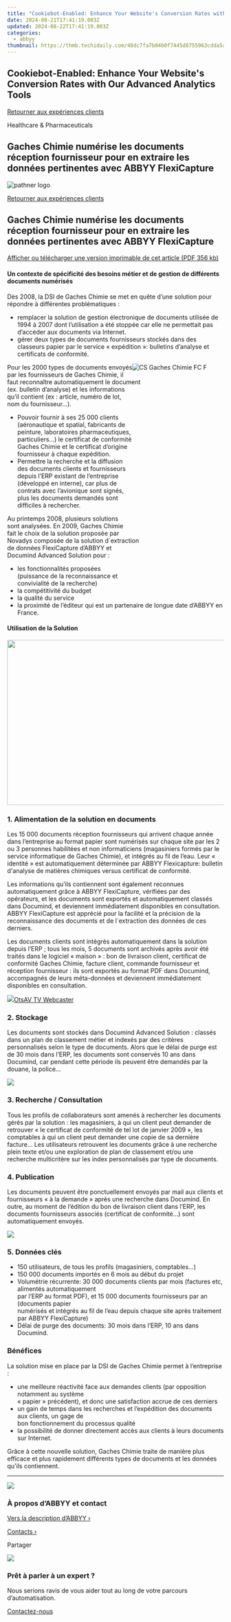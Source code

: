 ```yaml
---
title: "Cookiebot-Enabled: Enhance Your Website's Conversion Rates with Our Advanced Analytics Tools"
date: 2024-08-21T17:41:19.003Z
updated: 2024-08-22T17:41:19.003Z
categories:
  - abbyy
thumbnail: https://thmb.techidaily.com/48dc7fa7b04b0f7445d8755963cdda5ac93794a2c8dd3de60bc0fcf279454931.jpg
---
```


## Cookiebot-Enabled: Enhance Your Website's Conversion Rates with Our Advanced Analytics Tools

[Retourner aux expériences clients](https://tools.techidaily.com/abbyy/products/)

Healthcare & Pharmaceuticals

## Gaches Chimie numérise les documents réception fournisseur pour en extraire les données pertinentes avec ABBYY FlexiCapture

![pathner logo](https://content.abbyy.com/-/media/project/abbyy/abbyy/logos-white/fr/39573.png?h=40&iar=0&w=120)

[Retourner aux expériences clients](https://tools.techidaily.com/abbyy/products/)

## Gaches Chimie numérise les documents réception fournisseur pour en extraire les données pertinentes avec ABBYY FlexiCapture

[Afficher ou télécharger une version imprimable de cet article (PDF 356 kb)](https://static4.abbyy.com/abbyycommedia/10133/cs-gaches-chimie-fc-f.pdf) 

#### Un contexte de spécificité des besoins métier et de gestion de différents documents numérisés

Dès 2008, la DSI de Gaches Chimie se met en quête d’une solution pour répondre à différentes problématiques :

* remplacer la solution de gestion électronique de documents utilisée de 1994 à 2007 dont l’utilisation a été stoppée car elle ne permettait pas d’accéder aux documents via Internet.
* gérer deux types de documents fournisseurs stockés dans des classeurs papier par le service « expédition »: bulletins d’analyse et certificats de conformité.

Pour les 2000 types de documents envoyés![CS Gaches Chimie FC F](https://tools.techidaily.com/abbyy/products/)  
par les fournisseurs de Gaches Chimie, il  
faut reconnaître automatiquement le document  
(ex. bulletin d’analyse) et les informations  
qu’il contient (ex : article, numéro de lot,  
nom du fournisseur…).

* Pouvoir fournir à ses 25 000 clients  
(aéronautique et spatial, fabricants de  
peinture, laboratoires pharmaceutiques,  
particuliers…) le certificat de conformité  
Gaches Chimie et le certificat d’origine  
fournisseur à chaque expédition.
* Permettre la recherche et la diffusion  
des documents clients et fournisseurs  
depuis l’ERP existant de l’entreprise  
(développé en interne), car plus de  
contrats avec l’avionique sont signés,  
plus les documents demandés sont  
difficiles à rechercher.

Au printemps 2008, plusieurs solutions  
sont analysées. En 2009, Gaches Chimie  
fait le choix de la solution proposée par  
Novadys composée de la solution d´extraction  
de données FlexiCapture d’ABBYY et  
Documind Advanced Solution pour :

* les fonctionnalités proposées  
(puissance de la reconnaissance et  
convivialité de la recherche)
* la compétitivité du budget
* la qualité du service
* la proximité de l’éditeur qui est un partenaire de longue date d’ABBYY en France.

#### Utilisation de la Solution

<!-- affiliate ads begin -->
<a href="https://ship7com.pxf.io/c/5597632/1509856/17634" target="_top" id="1509856"><img src="//a.impactradius-go.com/display-ad/17634-1509856" border="0" alt="" width="730" height="383"/></a>
<!-- affiliate ads end -->
### 1\. Alimentation de la solution en documents

Les 15 000 documents réception fournisseurs qui arrivent chaque année dans l’entreprise au format papier sont numérisés sur chaque site par les 2 ou 3 personnes habilitées et non informaticiens (magasiniers formés par le service informatique de Gaches Chimie), et intégrés au fil de l’eau. Leur « identité » est automatiquement déterminée par ABBYY Flexicapture: bulletin d'analyse de matières chimiques versus certificat de conformité.

Les informations qu’ils contiennent sont également reconnues automatiquement grâce à ABBYY FlexiCapture, vérifiées par des opérateurs, et les documents sont exportés et automatiquement classés dans Documind, et deviennent immédiatement disponibles en consultation. ABBYY FlexiCapture est apprécié pour la facilité et la précision de la reconnaissance des documents et de l´extraction des données de ces derniers.

Les documents clients sont intégrés automatiquement dans la solution depuis l’ERP ; tous les mois, 5 documents sont archivés après avoir été traités dans le logiciel « maison » : bon de livraison client, certificat de conformité Gaches Chimie, facture client, commande fournisseur et réception fournisseur : ils sont exportés au format PDF dans Documind, accompagnés de leurs méta-données et deviennent immédiatement disponibles en consultation.

<!-- affiliate ads begin -->
<a href="https://otszone.ots7.com/order/checkout.php?PRODS=4713324&QTY=1&AFFILIATE=108875&CART=1"><img src="https://green.ots7.com/screenshots/OtsAV/OtsAVTV1.90-300x188.jpg" border="0">OtsAV TV Webcaster</a>
<!-- affiliate ads end -->
### 2\. Stockage

Les documents sont stockés dans Documind Advanced Solution : classés dans un plan de classement métier et indexés par des critères personnalisés selon le type de documents. Alors que le délai de purge est de 30 mois dans l’ERP, les documents sont conservés 10 ans dans Documind, car pendant cette période ils peuvent être demandés par la douane, la police…

<!-- affiliate ads begin -->
<a href="https://store.movavi.com/affiliate.php?ACCOUNT=MOVAVI&AFFILIATE=108875&PATH=https%3A%2F%2Fwww.movavi.com%3FAFFILIATE%3D108875%26RESOURCE%3DBanner%2B728x90"><img src="https://mcusercontent.com/0885a03ded3d480dca9287f12/images/2e76fe6a-3010-1b37-7846-f34ff9c6b4ca.png" border="0"></a>
<!-- affiliate ads end -->
### 3\. Recherche / Consultation

Tous les profils de collaborateurs sont amenés à rechercher les documents gérés par la solution : les magasiniers, à qui un client peut demander de retrouver « le certificat de conformité de tel lot de janvier 2009 », les comptables à qui un client peut demander une copie de sa dernière facture… Les utilisateurs retrouvent les documents grâce à une recherche plein texte et/ou une exploration de plan de classement et/ou une recherche multicritère sur les index personnalisés par type de documents.

### 4\. Publication

Les documents peuvent être ponctuellement envoyés par mail aux clients et fournisseurs « à la demande » après une recherche dans Documind. En outre, au moment de l’édition du bon de livraison client dans l’ERP, les documents fournisseurs associés (certificat de conformité…) sont automatiquement envoyés.

<!-- affiliate ads begin -->
<a href="https://shop.systoolsgroup.com/affiliate.php?ACCOUNT=SYSTOOBY&AFFILIATE=108875&PATH=https%3A%2F%2Fwww.systoolsgroup.com%3FAFFILIATE%3D108875%26RESOURCE%3DSysTools%2BGmail%2BBackup"><img src="https://www.systoolsgroup.com/box/gmail-backup.png" border="0"></a>
<!-- affiliate ads end -->
### 5\. Données clés

* 150 utilisateurs, de tous les profils (magasiniers, comptables…)
* 150 000 documents importés en 6 mois au début du projet
* Volumétrie récurrente: 30 000 documents clients par mois (factures etc, alimentés automatiquement  
par l’ERP au format PDF), et 15 000 documents fournisseurs par an (documents papier  
numérisés et intégrés au fil de l’eau depuis chaque site après traitement par ABBYY FlexiCapture)
* Délai de purge des documents: 30 mois dans l’ERP, 10 ans dans Documind.

### Bénéfices

La solution mise en place par la DSI de Gaches Chimie permet à l’entreprise :

* une meilleure réactivité face aux demandes clients (par opposition notamment au système  
« papier » précédent), et donc une satisfaction accrue de ces derniers
* un gain de temps dans les recherches et l’expédition des documents aux clients, un gage de  
bon fonctionnement du processus qualité
* la possibilité de donner directement accès aux clients à leurs documents sur Internet.

Grâce à cette nouvelle solution, Gaches Chimie traite de manière plus efficace et plus rapidement différents types de documents et les données qu'ils contiennent.

---

<!-- affiliate ads begin -->
<a href="https://shop.manycam.com/order/checkout.php?PRODS=17728032&QTY=1&AFFILIATE=108875&CART=1"><img src="https://secure.avangate.com/images/merchant/8230bea7d54bcdf99cdfe85cb07313d5/mcaffbanner920x120.png" border="0"></a>
<!-- affiliate ads end -->
### À propos d’ABBYY et contact

[Vers la description d’ABBYY ›](https://tools.techidaily.com/abbyy/products/)

[Contacts ›](https://tools.techidaily.com/abbyy/products/)

Partager 

<!-- affiliate ads begin -->
<a href="https://shop.mondly.com/affiliate.php?ACCOUNT=ATISTUDI&AFFILIATE=108875&PATH=https%3A%2F%2Fwww.mondly.com%3FAFFILIATE%3D108875%26RESOURCE%3D%2BEducational%2B970x90%2B"><img src="https://secure.avangate.com/images/merchant/69c418c33ec2e1a4267fa9bb77fa1428/educational-970x90.gif" border="0"></a>
<!-- affiliate ads end -->
### Prêt à parler à un expert ?

Nous serions ravis de vous aider tout au long de votre parcours d’automatisation.

[Contactez-nous](https://tools.techidaily.com/abbyy/products/)

<ins class="adsbygoogle"
     style="display:block"
     data-ad-format="autorelaxed"
     data-ad-client="ca-pub-7571918770474297"
     data-ad-slot="1223367746"></ins>



<ins class="adsbygoogle"
     style="display:block"
     data-ad-client="ca-pub-7571918770474297"
     data-ad-slot="8358498916"
     data-ad-format="auto"
     data-full-width-responsive="true"></ins>


